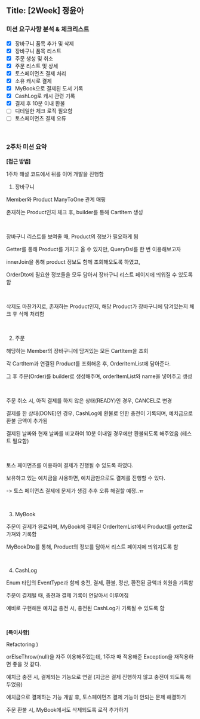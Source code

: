 
## Title: [2Week] 정윤아

### 미션 요구사항 분석 & 체크리스트

- [x] 장바구니 품목 추가 및 삭제
- [x] 장바구니 품목 리스트
- [x] 주문 생성 및 취소
- [x] 주문 리스트 및 상세
- [x] 토스페이먼츠 결제 처리
- [x] 소유 캐시로 결제
- [x] MyBook으로 결제된 도서 기록
- [x] CashLog로 캐시 관련 기록
- [x] 결제 후 10분 이내 환불
- [ ] 디테일한 체크 로직 필요함
- [ ] 토스페이먼츠 결제 오류 

<br>

### 2주차 미션 요약

**[접근 방법]**

1주차 해설 코드에서 뒤를 이어 개발을 진행함

1. 장바구니

Member와 Product ManyToOne 관계 매핑

존재하는 Product인지 체크 후, builder를 통해 CartItem 생성

<br>

장바구니 리스트를 보여줄 때, Product의 정보가 필요하게 됨

Getter를 통해 Product를 가지고 올 수 있지만, QueryDsl를 한 번 이용해보고자

innerJoin을 통해 product 정보도 함께 조회해오도록 하였고,

OrderDto에 필요한 정보들을 모두 담아서 장바구니 리스트 페이지에 띄워질 수 있도록 함

<br>

삭제도 마찬가지로, 존재하는 Product인지, 해당 Product가 장바구니에 담겨있는지 체크 후 삭제 처리함

<br>

2. 주문

해당하는 Member의 장바구니에 담겨있는 모든 CartItem을 조회

각 CartItem과 연결된 Product를 조회해온 후, OrderItemList에 담아준다.

그 후 주문(Order)를 builder로 생성해주며, orderItemList와 name을 넣어주고 생성

<br>

주문 취소 시, 아직 결제를 하지 않은 상태(READY)인 경우, CANCEL로 변경

결제를 한 상태(DONE)인 경우, CashLog에 환불로 인한 충전이 기록되며, 예치금으로 환불 금액이 추가됨

결제된 날짜와 현재 날짜를 비교하여 10분 이내일 경우에만 환불되도록 해주었음 (테스트 필요함)

<br>

토스 페이먼츠를 이용하여 결제가 진행될 수 있도록 하였다.

보유하고 있는 예치금을 사용하면, 예치금만으로도 결제를 진행할 수 있다.

-> 토스 페이먼츠 결제에 문제가 생김 추후 오류 해결할 예정..ㅠ

<br>


3. MyBook

주문이 결제가 완료되며, MyBook에 결제된 OrderItemList에서 Product를 getter로 가져와 기록함

MyBookDto를 통해, Product의 정보를 담아서 리스트 페이지에 띄워지도록 함

<br>

4. CashLog

Enum 타입의 EventType과 함께 충전, 결제, 환불, 정산, 환전된 금액과 회원을 기록함

주문이 결제될 때, 충전과 결제 기록이 연달아서 이루어짐

예비로 구현해둔 예치금 충전 시, 충전된 CashLog가 기록될 수 있도록 함

<br>

**[특이사항]**

Refactoring )

orElseThrow(null)을 자주 이용해주었는데, 1주차 때 적용해준 Exception을 재적용하면 좋을 것 같다.

예치금 충전 시, 결제되는 기능으로 연결 (지금은 결제 진행하지 않고 충전이 되도록 해두었음)

예치금으로 결제하는 기능 개발 후, 토스페이먼츠 결제 기능이 안되는 문제 해결하기

주문 환불 시, MyBook에서도 삭제되도록 로직 추가하기
